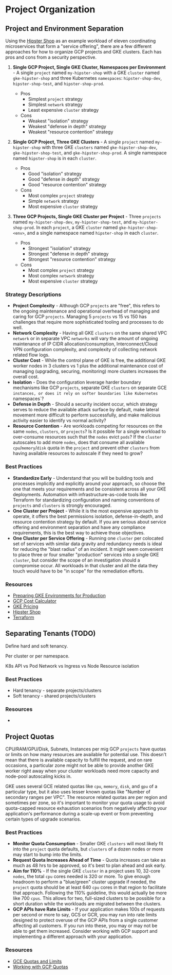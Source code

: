 # Project Organization

## Project and Environment Separation

Using the [Hipster Shop](https://github.com/GoogleCloudPlatform/microservices-demo) as an example workload of eleven coordinating microservices that form a "service offering", there are a few different approaches for how to organize GCP projects and GKE clusters.  Each has pros and cons from a security perspective.

1. **Single GCP Project, Single GKE Cluster, Namespaces per Environment** - A single `project` named `my-hipster-shop` with a GKE `cluster` named `gke-hipster-shop` and three Kubernetes `namespaces`: `hipster-shop-dev`, `hipster-shop-test`, and `hipster-shop-prod`.
    * Pros
        * Simplest `project` strategy
        * Simplest `network` strategy
        * Least expensive `cluster` strategy
    * Cons
        * Weakest "isolation" strategy
        * Weakest "defense in depth" strategy
        * Weakest "resource contention" strategy

1. **Single GCP Project, Three GKE Clusters** - A single `project` named `my-hipster-shop` with three GKE `clusters` named `gke-hipster-shop-dev`, `gke-hipster-shop-test`, and `gke-hipster-shop-prod`.  A single namespace named `hipster-shop` is in each `cluster`.
    * Pros
        * Good "isolation" strategy
        * Good "defense in depth" strategy
        * Good "resource contention" strategy
    * Cons
        * Most complex `project` strategy
        * Simple `network` strategy
        * Most expensive `cluster` strategy

1. **Three GCP Projects, Single GKE Cluster per Project** - Three `projects` named `my-hipster-shop-dev`, `my-hipster-shop-test`, and `my-hipster-shop-prod`.  In each `project`, a GKE `cluster` named `gke-hipster-shop-<env>`, and a single namespace named `hipster-shop` in each `cluster`.
    * Pros
        * Strongest "isolation" strategy
        * Strongest "defense in depth" strategy
        * Strongest "resource contention" strategy
    * Cons
        * Most complex `project` strategy
        * Most complex `network` strategy
        * Most expensive `cluster` strategy

### Strategy Descriptions

* **Project Complexity** - Although GCP `projects` are "free", this refers to the ongoing maintenance and operational overhead of managing and caring for GCP `projects`.  Managing 5 `projects` vs 15 vs 150 has challenges that require more sophisticated tooling and processes to do well.
* **Network Complexity** - Having all GKE `clusters` on the same shared VPC `network` or in separate VPC `networks` will vary the amount of ongoing maintenance of IP CIDR allocation/consumption, Interconnect/Cloud VPN configuration complexity, and complexity of collecting network related flow logs.
* **Cluster Cost** - While the control plane of GKE is free, the additional GKE worker nodes in 3 clusters vs 1 plus the additional maintenance cost of managing (upgrading, securing, monitoring) more clusters increases the overall cost.
* **Isolation** - Does the configuration leverage harder boundary mechanisms like GCP `projects`, separate GKE `clusters` on separate GCE `instances, or does it rely on softer boundaries like Kubernetes `namespaces`?
* **Defense in Depth** - Should a security incident occur, which strategy serves to reduce the available attack surface by default, make lateral movement more difficult to perform successfully, and make malicious activity easier to identify vs normal activity?
* **Resource Contention** - Are workloads competing for resources on the same `nodes`, `clusters`, or `projects`?  Is it possible for a single workload to over-consume resources such that the `nodes` evict `pods`?  If the `cluster` autoscales to add more `nodes`, does that consume all available `cpu`/`memory`/`disk` quota in the `project` and prevent other `clusters` from having available resources to autoscale if they need to grow?

### Best Practices

* **Standardize Early** - Understand that you will be building tools and processes implicitly and explicitly around your approach, so choose the one that meets your requirements and be consistent across all your GKE deployments.  Automation with infrastructure-as-code tools like Terraform for standardizing configuration and naming conventions of `projects` and `clusters` is strongly encouraged.
* **One Cluster per Project** - While it is the most expensive approach to operate, it offers the best permissions isolation, defense-in-depth, and resource contention strategy by default.  If you are serious about service offering and environment separation and have any compliance requirements, this is the best way to achieve those objectives.
* **One Cluster per Service Offering** - Running one `cluster` per colocated set of services with similar data gravity and redundancy needs is ideal for reducing the "blast radius" of an incident. It might seem convenient to place three or four smaller "production" services into a single GKE `cluster`, but consider the scope of an investigation should a compromise occur.  All workloads in that cluster and all the data they touch would have to be "in scope" for the remediation efforts.

### Resources

* [Preparing GKE Environments for Production](https://cloud.google.com/solutions/prep-kubernetes-engine-for-prod)
* [GCP Cost Calculator](https://cloud.google.com/products/calculator/)
* [GKE Pricing](https://cloud.google.com/kubernetes-engine/pricing)
* [Hipster Shop](https://github.com/GoogleCloudPlatform/microservices-demo)
* [Terraform](https://terraform.io)

## Separating Tenants (TODO)

Define hard and soft tenancy.

Per cluster or per namespace.

K8s API vs Pod Network vs Ingress vs Node Resource isolation

### Best Practices

* Hard tenancy - separate projects/clusters
* Soft tenancy - shared projects/clusters

### Resources

* 

## Project Quotas

CPU/RAM/GPU/Disk, Subnets, Instances per mig
GCP `projects` have quotas or limits on how many resources are available for potential use.  This doesn't mean that there is available capacity to fulfill the request, and on rare occasions, a particular zone might not be able to provide another GKE worker right away when your cluster workloads need more capacity and node-pool autoscaling kicks in.

GKE uses several GCE related quotas like `cpu`, `memory`, `disk`, and `gpu` of a particular type, but it also uses lesser known quotas like "Number of secondary ranges per VPC".  The resource related quotas are per region and sometimes per zone, so it's important to monitor your quota usage to avoid quota-capped resource exhaustion scenarios from negatively affecting your application's performance during a scale-up event or from preventing certain types of upgrade scenarios.

### Best Practices

* **Monitor Quota Consumption** - Smaller GKE `clusters` will most likely fit into the `project` quota defaults, but `clusters` of a dozen nodes or more may start to bump into the limits.
* **Request Quota Increases Ahead of Time** - Quota increases can take as much as 48 hrs to be approved, so it's best to plan ahead and ask early.
* **Aim for 110%** - If the single GKE `cluster` in a project uses 10, 32-core `nodes`, the total `cpu` cores needed is 320 or more.  To give enough headroom to perform a "blue/green" cluster upgrade if needed, the `project` quota should be at least 640 `cpu` cores in that region to facilitate that approach.  Following the 110% guideline, this would actually be more like 700 `cpus`.  This allows for two, full-sized clusters to be possible for a short duration while the workloads are migrated between the clusters.
* **GCP APIs have Rate Limits** - If your application makes 100s of requests per second or more to say, GCS or GCR, you may run into rate limits designed to protect overuse of the GCP APIs from a single customer affecting all customers.  If you run into these, you may or may not be able to get them increased.  Consider working with GCP support and implementing a different approach with your application.

### Resources

* [GCE Quotas and Limits](https://cloud.google.com/compute/quotas)
* [Working with GCP Quotas](https://cloud.google.com/docs/quota)
